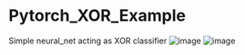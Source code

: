 # Pytorch_XOR_Example
Simple neural_net acting as XOR classifier
![image](https://user-images.githubusercontent.com/77431192/140401298-20e1d65a-8bd6-419c-af39-641e4e54af79.png)
![image](https://user-images.githubusercontent.com/77431192/140401320-50c345d5-54b0-486e-bd24-764f96d89d22.png)
